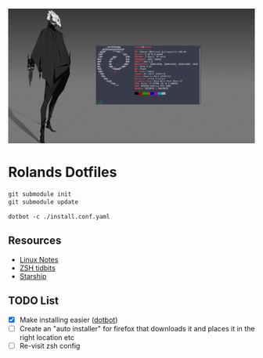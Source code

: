 ![heading](https://github.com/RolandWarburton/dotfiles/raw/master/Media/heading.png  "heading")

# Rolands Dotfiles

```none
git submodule init
git submodule update
```

```none
dotbot -c ./install.conf.yaml
```

## Resources

* [Linux Notes](https://blog.rolandw.dev/notes/linux/)
* [ZSH tidbits](http://zzapper.co.uk/zshtips.html)
* [Starship](https://starship.rs/config/)

## TODO List

* [x] Make installing easier ([dotbot](https://github.com/anishathalye/dotbot))
* [ ] Create an "auto installer" for firefox that downloads it and places it in the right location etc
* [ ] Re-visit zsh config
